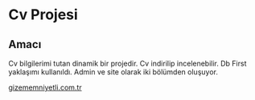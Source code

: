 # Cv Projesi

## Amacı
Cv bilgilerimi tutan dinamik bir projedir. Cv indirilip incelenebilir. Db First yaklaşımı kullanıldı. Admin ve site olarak iki bölümden oluşuyor.

[gizememniyetli.com.tr](https://gizememniyetli.com.tr/)
